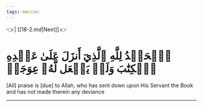 ```yaml
---
tags: meccan
---
```


👈  | [[18-2.md|Next]] 👉

# ٱلۡحَمۡدُ لِلَّهِ ٱلَّذِيٓ أَنزَلَ عَلَىٰ عَبۡدِهِ ٱلۡكِتَٰبَ وَلَمۡ يَجۡعَل لَّهُۥ عِوَجَاۜ

[All] praise is [due] to Allah, who has sent down upon His Servant the Book and has not made therein any deviance

---

